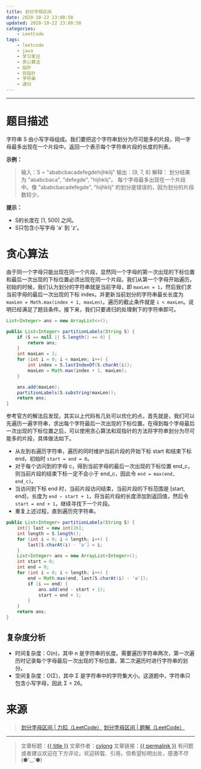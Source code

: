 ```yaml
---
title: 划分字母区间
date: 2020-10-22 23:08:50
updated: 2020-10-22 23:08:50
categories:
    - LeetCode
tags:
    - leetcode
    - java
    - 学习笔记
    - 贪心算法
    - 指针
    - 双指针
    - 字符串
    - 递归
---
```

---

# 题目描述

字符串 S 由小写字母组成。我们要把这个字符串划分为尽可能多的片段，同一字母最多出现在一个片段中。返回一个表示每个字符串片段的长度的列表。

**示例：**
> 输入：S = "ababcbacadefegdehijhklij"
> 输出：[9, 7, 8]
> 解释：
> 划分结果为 "ababcbaca", "defegde", "hijhklij"。
> 每个字母最多出现在一个片段中。像 "ababcbacadefegde", "hijhklij" 的划分是错误的，因为划分的片段数较少。

**提示：**
* S的长度在 [1, 500] 之间。
* S只包含小写字母 'a' 到 'z'。

<!-- more -->

# 贪心算法

由于同一个字母只能出现在同一个片段，显然同一个字母的第一次出现的下标位置和最后一次出现的下标位置必须出现在同一个片段。我们从第一个字母开始遍历，初始的时候，我们认为划分的字符串就是当前字母，即 `maxLen = 1`，然后我们求当前字母的最后一次出现的下标 index。并更新当前划分的字符串最长长度为 `maxLen = Math.max(index + 1, maxLen)`。遍历的截止条件就是 `i < maxLen`。说明已经满足了题目条件。接下来，我们只要递归的处理剩下的字符串即可。

```java
List<Integer> ans = new ArrayList<>();

public List<Integer> partitionLabels(String S) {
    if (S == null || S.length() == 0) {
        return ans;
    }
    int maxLen = 1;
    for (int i = 0; i < maxLen; i++) {
        int index = S.lastIndexOf(S.charAt(i));
        maxLen = Math.max(index + 1, maxLen);
    }

    ans.add(maxLen);
    partitionLabels(S.substring(maxLen));
    return ans;
}
```

参考官方的解法后发现，其实以上代码有几处可以优化的点，首先就是，我们可以先遍历一遍字符串，求出每个字符最后一次出现的下标位置。在得到每个字母最后一次出现的下标位置之后，可以使用贪心算法和双指针的方法将字符串划分为尽可能多的片段，具体做法如下。
                                                  
* 从左到右遍历字符串，遍历的同时维护当前片段的开始下标 start 和结束下标 end，初始时 `start = end = 0`。
* 对于每个访问到的字母 c，得到当前字母的最后一次出现的下标位置 end_c，则当前片段的结束下标一定不会小于 end_c，因此令 `end = max(end, end_c)`。
* 当访问到下标 end 时，当前片段访问结束，当前片段的下标范围是 [start, end]，长度为 `end − start + 1`，将当前片段的长度添加到返回值，然后令 `start = end + 1`，继续寻找下一个片段。
* 重复上述过程，直到遍历完字符串。

```java
public List<Integer> partitionLabels(String S) {
    int[] last = new int[26];
    int length = S.length();
    for (int i = 0; i < length; i++) {
        last[S.charAt(i) - 'a'] = i;
    }
    List<Integer> ans = new ArrayList<Integer>();
    int start = 0;
    int end = 0;
    for (int i = 0; i < length; i++) {
        end = Math.max(end, last[S.charAt(i) - 'a']);
        if (i == end) {
            ans.add(end - start + 1);
            start = end + 1;
        }
    }
    return ans;
}
```

## 复杂度分析
* 时间复杂度：O(n)，其中 n 是字符串的长度。需要遍历字符串两次，第一次遍历时记录每个字母最后一次出现的下标位置，第二次遍历时进行字符串的划分。
* 空间复杂度：O(Σ)，其中 Σ 是字符串中的字符集大小。这道题中，字符串只包含小写字母，因此 Σ = 26。

# 来源

> [划分字母区间 | 力扣（LeetCode）][1]
> [划分字母区间 | 题解（LeetCode）][2]

---

> 文章标题：<a href='{{ permalink }}' title='{{ title }}' >{{ title }}</a>
> 文章作者：[cylong](http://www.cylong.com/about/ "cylong")
> 文章链接：<a href='{{ permalink }}' title='{{ title }}' >{{ permalink }}</a>
> 有问题或者建议欢迎在下方评论。欢迎转载、引用，但希望标明出处，感激不尽(●'◡'●)

[1]: https://leetcode-cn.com/problems/partition-labels/ "划分字母区间 | 力扣（LeetCode）"
[2]: https://leetcode-cn.com/problems/partition-labels/solution/hua-fen-zi-mu-qu-jian-by-leetcode-solution/ "划分字母区间 | 题解（LeetCode）"
